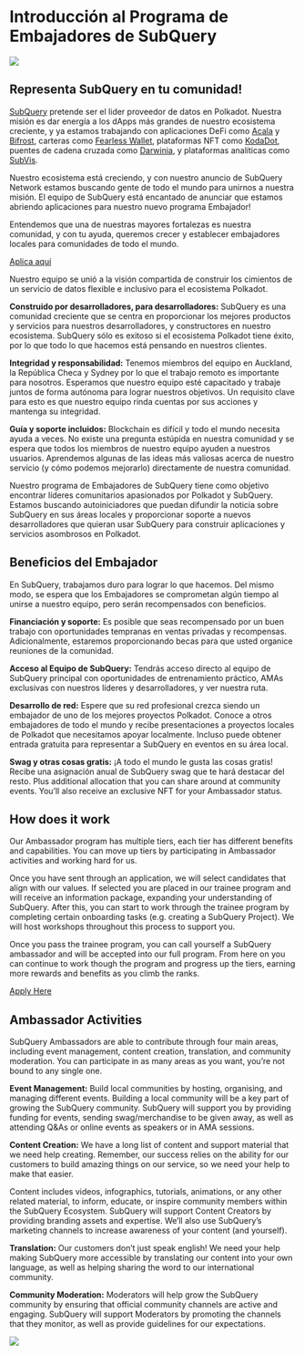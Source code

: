 # Introducción al Programa de Embajadores de SubQuery

![](https://miro.medium.com/max/1400/1*EC5wwTuoB6UK_EESGd8X8w.png)

## Representa SubQuery en tu comunidad!

[SubQuery](https://subquery.network/) pretende ser el lider proveedor de datos en Polkadot. Nuestra misión es dar energía a los dApps más grandes de nuestro ecosistema creciente, y ya estamos trabajando con aplicaciones DeFi como [Acala](https://acala.network/) y [Bifrost](https://bifrost.finance/), carteras como [Fearless Wallet](https://fearlesswallet.io/), plataformas NFT como [KodaDot](https://kodadot.xyz/), puentes de cadena cruzada como [Darwinia](https://explorer.subquery.network/subquery/darwinia-network/darwinia), y plataformas analíticas como [SubVis](https://subvis.io/).

Nuestro ecosistema está creciendo, y con nuestro anuncio de SubQuery Network estamos buscando gente de todo el mundo para unirnos a nuestra misión. El equipo de SubQuery está encantado de anunciar que estamos abriendo aplicaciones para nuestro nuevo programa Embajador!

Entendemos que una de nuestras mayores fortalezas es nuestra comunidad, y con tu ayuda, queremos crecer y establecer embajadores locales para comunidades de todo el mundo.

[Aplica aquí](https://forms.gle/GXBbJ6LDpNfM2v1X6)

Nuestro equipo se unió a la visión compartida de construir los cimientos de un servicio de datos flexible e inclusivo para el ecosistema Polkadot.

**Construido por desarrolladores, para desarrolladores:** SubQuery es una comunidad creciente que se centra en proporcionar los mejores productos y servicios para nuestros desarrolladores, y constructores en nuestro ecosistema. SubQuery sólo es exitoso si el ecosistema Polkadot tiene éxito, por lo que todo lo que hacemos está pensando en nuestros clientes.

**Integridad y responsabilidad:** Tenemos miembros del equipo en Auckland, la República Checa y Sydney por lo que el trabajo remoto es importante para nosotros. Esperamos que nuestro equipo esté capacitado y trabaje juntos de forma autónoma para lograr nuestros objetivos. Un requisito clave para esto es que nuestro equipo rinda cuentas por sus acciones y mantenga su integridad.

**Guía y soporte incluidos:** Blockchain es difícil y todo el mundo necesita ayuda a veces. No existe una pregunta estúpida en nuestra comunidad y se espera que todos los miembros de nuestro equipo ayuden a nuestros usuarios. Aprendemos algunas de las ideas más valiosas acerca de nuestro servicio (y cómo podemos mejorarlo) directamente de nuestra comunidad.

Nuestro programa de Embajadores de SubQuery tiene como objetivo encontrar líderes comunitarios apasionados por Polkadot y SubQuery. Estamos buscando autoiniciadores que puedan difundir la noticia sobre SubQuery en sus áreas locales y proporcionar soporte a nuevos desarrolladores que quieran usar SubQuery para construir aplicaciones y servicios asombrosos en Polkadot.

## Beneficios del Embajador

En SubQuery, trabajamos duro para lograr lo que hacemos. Del mismo modo, se espera que los Embajadores se comprometan algún tiempo al unirse a nuestro equipo, pero serán recompensados con beneficios.

**Financiación y soporte:** Es posible que seas recompensado por un buen trabajo con oportunidades tempranas en ventas privadas y recompensas. Adicionalmente, estaremos proporcionando becas para que usted organice reuniones de la comunidad.

**Acceso al Equipo de SubQuery:** Tendrás acceso directo al equipo de SubQuery principal con oportunidades de entrenamiento práctico, AMAs exclusivas con nuestros líderes y desarrolladores, y ver nuestra ruta.

**Desarrollo de red:** Espere que su red profesional crezca siendo un embajador de uno de los mejores proyectos Polkadot. Conoce a otros embajadores de todo el mundo y recibe presentaciones a proyectos locales de Polkadot que necesitamos apoyar localmente. Incluso puede obtener entrada gratuita para representar a SubQuery en eventos en su área local.

**Swag y otras cosas gratis:** ¡A todo el mundo le gusta las cosas gratis! Recibe una asignación anual de SubQuery swag que te hará destacar del resto. Plus additional allocation that you can share around at community events. You’ll also receive an exclusive NFT for your Ambassador status.

## How does it work

Our Ambassador program has multiple tiers, each tier has different benefits and capabilities. You can move up tiers by participating in Ambassador activities and working hard for us.

Once you have sent through an application, we will select candidates that align with our values. If selected you are placed in our trainee program and will receive an information package, expanding your understanding of SubQuery. After this, you can start to work through the trainee program by completing certain onboarding tasks (e.g. creating a SubQuery Project). We will host workshops throughout this process to support you.

Once you pass the trainee program, you can call yourself a SubQuery ambassador and will be accepted into our full program. From here on you can continue to work though the program and progress up the tiers, earning more rewards and benefits as you climb the ranks.

[Apply Here](https://forms.gle/GXBbJ6LDpNfM2v1X6)

## Ambassador Activities

SubQuery Ambassadors are able to contribute through four main areas, including event management, content creation, translation, and community moderation. You can participate in as many areas as you want, you’re not bound to any single one.

**Event Management:** Build local communities by hosting, organising, and managing different events. Building a local community will be a key part of growing the SubQuery community. SubQuery will support you by providing funding for events, sending swag/merchandise to be given away, as well as attending Q&As or online events as speakers or in AMA sessions.

**Content Creation:** We have a long list of content and support material that we need help creating. Remember, our success relies on the ability for our customers to build amazing things on our service, so we need your help to make that easier.

Content includes videos, infographics, tutorials, animations, or any other related material, to inform, educate, or inspire community members within the SubQuery Ecosystem. SubQuery will support Content Creators by providing branding assets and expertise. We’ll also use SubQuery’s marketing channels to increase awareness of your content (and yourself).

**Translation:** Our customers don’t just speak english! We need your help making SubQuery more accessible by translating our content into your own language, as well as helping sharing the word to our international community.

**Community Moderation:** Moderators will help grow the SubQuery community by ensuring that official community channels are active and engaging. SubQuery will support Moderators by promoting the channels that they monitor, as well as provide guidelines for our expectations.

![](https://miro.medium.com/max/1400/1*xj6_UL1ZWYzlLmlVk25JzQ.png)